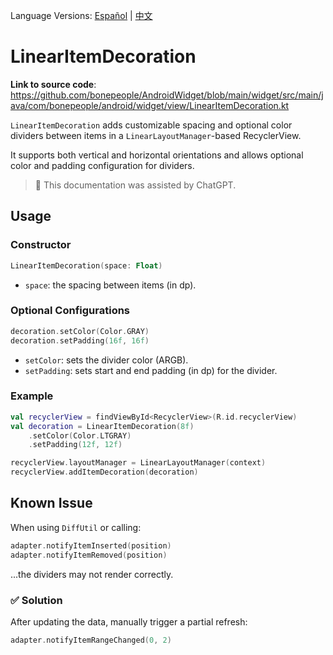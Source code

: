 Language Versions: [Español](./README.es-ES.md) | [中文](./README.zh-CN.md)

# LinearItemDecoration

**Link to source code**: https://github.com/bonepeople/AndroidWidget/blob/main/widget/src/main/java/com/bonepeople/android/widget/view/LinearItemDecoration.kt

`LinearItemDecoration` adds customizable spacing and optional color dividers between items in a `LinearLayoutManager`-based RecyclerView.

It supports both vertical and horizontal orientations and allows optional color and padding configuration for dividers.

> 📄 This documentation was assisted by ChatGPT.

## Usage

### Constructor

```kotlin
LinearItemDecoration(space: Float)
```

- `space`: the spacing between items (in dp).

### Optional Configurations

```kotlin
decoration.setColor(Color.GRAY)
decoration.setPadding(16f, 16f)
```

- `setColor`: sets the divider color (ARGB).
- `setPadding`: sets start and end padding (in dp) for the divider.

### Example

```kotlin
val recyclerView = findViewById<RecyclerView>(R.id.recyclerView)
val decoration = LinearItemDecoration(8f)
    .setColor(Color.LTGRAY)
    .setPadding(12f, 12f)

recyclerView.layoutManager = LinearLayoutManager(context)
recyclerView.addItemDecoration(decoration)
```

## Known Issue

When using `DiffUtil` or calling:

```kotlin
adapter.notifyItemInserted(position)
adapter.notifyItemRemoved(position)
```

...the dividers may not render correctly.

### ✅ Solution

After updating the data, manually trigger a partial refresh:

```kotlin
adapter.notifyItemRangeChanged(0, 2)
```